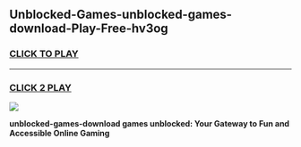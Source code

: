 
## Unblocked-Games-unblocked-games-download-Play-Free-hv3og
<h3>
<a href="https://premium76.site?title=unblocked-games-download&ref=17A">CLICK TO PLAY</a></h3>
<hr>

<h3>
<a href="https://premium76.site?title=unblocked-games-download&ref=17A">CLICK 2 PLAY</a>
  
</h3>

<a href="https://premium76.site?title=unblocked-games-download&ref=17A"><img src="https://clearcache.store/games.png"></a>


**unblocked-games-download games unblocked: Your Gateway to Fun and Accessible Online Gaming**

